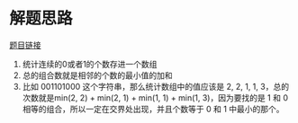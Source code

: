 # 解题思路
[题目链接](https://leetcode-cn.com/problems/count-binary-substrings/submissions/)
1. 统计连续的0或者1的个数存进一个数组
2. 总的组合数就是相邻的个数的最小值的加和
3. 比如 001101000 这个字符串，那么统计数组中的值应该是 2, 2, 1, 1, 3，总的次数就是min(2, 2) + min(2, 1) + min(1, 1) + min(1, 3)，因为要找的是 1 和 0 相等的组合，所以一定在交界处出现，并且个数等于 0 和 1 中最小的那个。